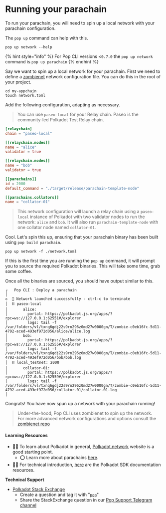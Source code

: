 # Running your parachain

To run your parachain, you will need to spin up a local network with your parachain configuration.

The `pop up` command can help with this.

```shell
pop up network --help
```

{% hint style="info" %}
For Pop CLI versions <`0.7.0` the `pop up network` command is `pop up parachain`
{% endhint %}

Say we want to spin up a local network for your parachain. First we need to define a [zombienet](https://github.com/paritytech/zombienet) network configuration file. You can do this in the root of your project.

```
cd my-appchain
touch network.toml
```

Add the following configuration, adapting as necessary.

> You can use `paseo-local` for your Relay chain. Paseo is the community-led Polkadot Test Relay chain.

```toml
[relaychain]
chain = "paseo-local"

[[relaychain.nodes]]
name = "alice"
validator = true

[[relaychain.nodes]]
name = "bob"
validator = true

[[parachains]]
id = 2000
default_command = "./target/release/parachain-template-node"

[[parachains.collators]]
name = "collator-01"
```

> This network configuration will launch a relay chain using a `paseo-local` instance of Polkadot with two validator nodes to run the network: `alice` and `bob`. It will also run `parachain-template-node` with one collator node named `collator-01`.

Cool. Let's spin this up, ensuring that your parachain binary has been built using `pop build parachain`.

```shell
pop up network -f ./network.toml
```

If this is the first time you are running the `pop up` command, it will prompt you to source the required Polkadot binaries. This will take some time, grab some coffee.

Once all the binaries are sourced, you should have output similar to this.

```
┌   Pop CLI : Deploy a parachain
│
◇  🚀 Network launched successfully - ctrl-c to terminate
│  ⛓️ paseo-local
│       alice:
│         portal: https://polkadot.js.org/apps/?rpc=ws://127.0.0.1:62551#/explorer
│         logs: tail -f /var/folders/vl/txnq6gdj22s9rn296z0md27w0000gn/T/zombie-c0eb16fc-5d11-4792-aced-493ef972d056/alice/alice.log
│       bob:
│         portal: https://polkadot.js.org/apps/?rpc=ws://127.0.0.1:62555#/explorer
│         logs: tail -f /var/folders/vl/txnq6gdj22s9rn296z0md27w0000gn/T/zombie-c0eb16fc-5d11-4792-aced-493ef972d056/bob/bob.log
│  ⛓️ local_testnet: 2000
│       collator-01:
│         portal: https://polkadot.js.org/apps/?rpc=ws://127.0.0.1:62559#/explorer
│         logs: tail -f /var/folders/vl/txnq6gdj22s9rn296z0md27w0000gn/T/zombie-c0eb16fc-5d11-4792-aced-493ef972d056/collator-01/collator-01.log
│
```

Congrats! You have now spun up a network with your parachain running!

> Under-the-hood, Pop CLI uses zombienet to spin up the network.\
> For more advanced network configurations and options consult the [zombienet repo](https://github.com/paritytech/zombienet)

#### Learning Resources

* 🧑‍🏫 To learn about Polkadot in general, [Polkadot.network](https://polkadot.network/) website is a good starting point.
  * ⭕ Learn more about parachains [here](https://wiki.polkadot.network/docs/learn-parachains).
* 🧑‍🔧 For technical introduction, [here](https://github.com/paritytech/polkadot-sdk#-documentation) are the Polkadot SDK documentation resources.

**Technical Support**

* [Polkadot Stack Exchange](https://polkadot.stackexchange.com/)
  * Create a question and tag it with "[`pop`](https://substrate.stackexchange.com/tags/pop/info)"
  * Share the StackExchange question in our [Pop Support Telegram channel](https://t.me/pop\_support)
